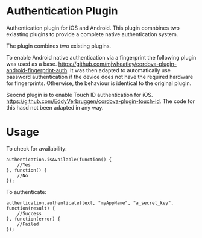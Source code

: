 # Authentication Plugin

Authentication plugin for iOS and Android. This plugin comnbines two exiasting plugins to provide a complete native authentication system.

The plugin combines two existing plugins.

To enable Android native authentication via a fingerprint the following plugin was used as a base. https://github.com/mjwheatley/cordova-plugin-android-fingerprint-auth. It was then adapted to automatically use password authentication if the device does not have the required hardware for fingerprints. Otherwise, the behaviour is identical to the original plugin.

Seocnd plugin is to enable Touch ID authentication for iOS. https://github.com/EddyVerbruggen/cordova-plugin-touch-id. The code for this hasd not been adapted in any way. 

# Usage

To check for availability:

```
authentication.isAvailable(function() {
    //Yes
}, function() {
    //No
});
```

To authenticate:

```
authentication.authenticate(text, "myAppName", "a_secret_key", function(result) {
    //Success
}, function(error) {
    //Failed
});
```



